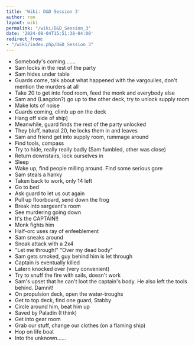 ```yaml
---
title: 'Wiki: D&D Session 3'
author: ron
layout: wiki
permalink: "/wiki/D&D_Session_3"
date: '2024-08-04T15:51:38-04:00'
redirect_from:
- "/wiki/index.php/D&D_Session_3"
---
```


-   Somebody\'s coming\...\....
-   Sam locks in the rest of the party
-   Sam hides under table
-   Guards come, talk about what happened with the vargoulles, don\'t mention the murders at all
-   Take 20 to get into food room, feed the monk and everybody else
-   Sam and (Langdon?) go up to the other deck, try to unlock supply room
-   Make lots of noise
-   Guards coming, climb up on the deck
-   Hang off side of ship\]
-   Meanwhile, guard finds the rest of the party unlocked
-   They bluff, natural 20, he locks them in and leaves
-   Sam and friend get into supply room, rummage around
-   Find tools, compass
-   Try to hide, really really badly (Sam fumbled, other was close)
-   Return downstairs, lock ourselves in
-   Sleep
-   Wake up, find people milling around. Find some serious gore
-   Sam steals a hanky
-   Taken back to work, only 14 left
-   Go to bed
-   Ask guard to let us out again
-   Pull up floorboard, send down the frog
-   Break into sargeant\'s room
-   See murdering going down
-   It\'s the CAPTAIN!!
-   Monk fights him
-   Half-orc uses ray of enfeeblement
-   Sam sneaks around
-   Sneak attack with a 2x4
-   \"Let me through!\" \"Over my dead body\"
-   Sam gets smoked, guy behind him is let through
-   Captain is eventually killed
-   Latern knocked over (very convenient)
-   Try to snuff the fire with sails, doesn\'t work
-   Sam\'s upset that he can\'t loot the captain\'s body. He also left the tools behind. Damnit!
-   On propulsion deck, open the water-troughs
-   Get to top deck, find one guard, Stabby
-   Circle around him, beat him up
-   Saved by Paladin (I think)
-   Get into gear room
-   Grab our stuff, change our clothes (on a flaming ship)
-   Hop on life boat
-   Into the unknown\...\...

